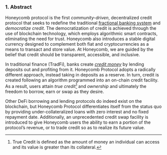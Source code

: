 ### 1. Abstract 
Honeycomb protocol is the first _community-driven_, decentralized credit protocol that seeks to redefine the traditional [fractional banking system](https://www.investopedia.com/terms/f/fractionalreservebanking.asp) and _democratize credit_. The democratization of credit is achieved through the use of blockchain technology, which employs algorithmic smart contracts, eliminating the need for trust. Honeycomb also introduces a stable digital currency designed to complement both fiat and cryptocurrencies as a means to transact and store value. At Honeycomb, we are guided by the belief that credit should be transparent, accessible, and inclusive. 

In traditional finance (TradFi), banks create [_credit money_](https://www.investopedia.com/terms/c/credit-money.asp) by lending deposits out and profiting from it. Honeycomb Protocol adopts a radically different approach, instead taking in deposits as a reserve. In turn, credit is created following an algorithm programmed into an on-chain credit facility. As a result, users attain _true credit_[^1] and _ownership_ and ultimately the freedom to borrow, earn or swap as they desire. 

Other DeFi borrowing and lending protocols do indeed exist on the blockchain, but Honeycomb Protocol differentiates itself from the status quo by providing under-collateralized loans with zero interest and no fixed repayment date. Additionally, an unprecedented credit swap facility is introduced to give Honeycomb users the ability to earn a portion of the protocol’s revenue, or to trade credit so as to realize its future value.

[^1]: True Credit is defined as the amount of money an individual can  access and its value is greater than its collateral.